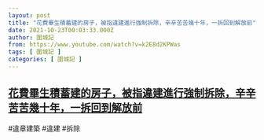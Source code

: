 ```yaml
---
layout: post
title: "花費畢生積蓄建的房子，被指違建進行強制拆除，辛辛苦苦幾十年，一拆回到解放前"
date: 2021-10-23T00:03:33.000Z
author: 圍城記
from: https://www.youtube.com/watch?v=k2E8d2KPWas
tags: [ 圍城記 ]
categories: [ 圍城記 ]
---
```

<!--1634947413000-->
[花費畢生積蓄建的房子，被指違建進行強制拆除，辛辛苦苦幾十年，一拆回到解放前](https://www.youtube.com/watch?v=k2E8d2KPWas)
------

<div>
#違章建築 #違建 #拆除
</div>
